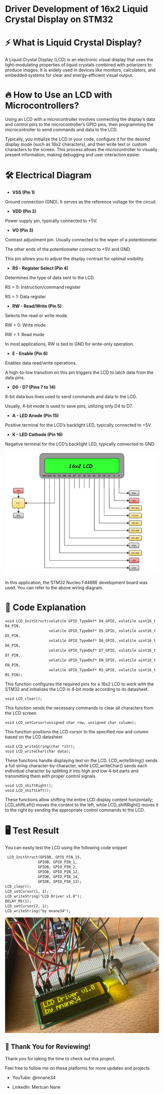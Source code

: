 # Driver Development of 16x2 Liquid Crystal Display on STM32 

# ⚡ What is Liquid Crystal Display?

A Liquid Crystal Display (LCD) is an electronic visual display that uses the light-modulating properties of liquid crystals combined with polarizers to produce images. It is widely used in devices like monitors, calculators, and embedded systems for clear and energy-efficient visual output.

# 🔥 How to Use an LCD with Microcontrollers?

Using an LCD with a microcontroller involves connecting the display’s data and control pins to the microcontroller’s GPIO pins, then programming the microcontroller to send commands and data to the LCD. 

Typically, you initialize the LCD in your code, configure it for the desired display mode (such as 16x2 characters), and then write text or custom characters to the screen. This process allows the microcontroller to visually present information, making debugging and user interaction easier.

# 🛠️ Electrical Diagram

- **VSS (Pin 1)**

Ground connection (GND). It serves as the reference voltage for the circuit.

- **VDD (Pin 2)** 

Power supply pin, typically connected to +5V.

- **VO (Pin 3)**

Contrast adjustment pin. Usually connected to the wiper of a potentiometer.

The other ends of the potentiometer connect to +5V and GND.

This pin allows you to adjust the display contrast for optimal visibility.

- **RS - Register Select (Pin 4)** 

Determines the type of data sent to the LCD.

RS = 0: Instruction/command register

RS = 1: Data register

- **RW - Read/Write (Pin 5)** 

Selects the read or write mode.

RW = 0: Write mode

RW = 1: Read mode

In most applications, RW is tied to GND for write-only operation.

- **E - Enable (Pin 6)** 

Enables data read/write operations.

A high-to-low transition on this pin triggers the LCD to latch data from the data pins.

- **D0 - D7 (Pins 7 to 14)** 

8-bit data bus lines used to send commands and data to the LCD.

Usually, 4-bit mode is used to save pins, utilizing only D4 to D7.

- **A - LED Anode (Pin 15)** 

Positive terminal for the LCD’s backlight LED, typically connected to +5V.

- **K - LED Cathode (Pin 16)** 

Negative terminal for the LCD’s backlight LED, typically connected to GND.

![Shematic](images/shematic.JPG)

In this application, the STM32 Nucleo F446RE development board was used. You can refer to the above wiring diagram.

# 🚀 Code Explanation

<pre><code class="language-c">void LCD_InitStruct(volatile GPIO_TypeDef* D4_GPIO, volatile uint16_t D4_PIN,
                    volatile GPIO_TypeDef* D5_GPIO, volatile uint16_t D5_PIN,
                    volatile GPIO_TypeDef* D6_GPIO, volatile uint16_t D6_PIN,
                    volatile GPIO_TypeDef* D7_GPIO, volatile uint16_t D7_PIN,
                    volatile GPIO_TypeDef* EN_GPIO, volatile uint16_t EN_PIN,
                    volatile GPIO_TypeDef* RS_GPIO, volatile uint16_t RS_PIN);
</code></pre>

This function configures the required pins for a 16x2 LCD to work with the STM32 and initializes the LCD in 4-bit mode according to its datasheet.

<pre><code class="language-c">void LCD_clear();
</code></pre>

This function sends the necessary commands to clear all characters from the LCD screen.

<pre><code class="language-c">void LCD_setCursor(unsigned char row, unsigned char column);
</code></pre>

This function positions the LCD cursor to the specified row and column based on the LCD datasheet

<pre><code class="language-c">void LCD_writeString(char *str);
void LCD_writeChar(char data);
</code></pre>

These functions handle displaying text on the LCD. LCD_writeString() sends a full string character-by-character, while LCD_writeChar() sends each individual character by splitting it into high and low 4-bit parts and transmitting them with proper control signals.

<pre><code class="language-c">void LCD_shiftRight();
void LCD_shiftLeft();
</code></pre>

These functions allow shifting the entire LCD display content horizontally; LCD_shiftLeft() moves the content to the left, while LCD_shiftRight() moves it to the right by sending the appropriate control commands to the LCD.

# 🖥️ Test Result

You can easily test the LCD using the following code snippet

<pre><code class="language-c"> LCD_InitStruct(GPIOB, GPIO_PIN_15,
               GPIOB, GPIO_PIN_1,
               GPIOB, GPIO_PIN_2,
               GPIOB, GPIO_PIN_12,
               GPIOB, GPIO_PIN_14,
               GPIOB, GPIO_PIN_13);
LCD_clear();
LCD_setCursor(1, 1);
LCD_writeString("LCD Driver v1.0");
DELAY_MS(1);
LCD_setCursor(2, 1);
LCD_writeString("by mnane34");
</code></pre>

![Shematic](images/test.JPG)

## 🎉 Thank You for Reviewing!

Thank you for taking the time to check out this project.

Feel free to follow me on these platforms for more updates and projects.

- YouTube: @mnane34

- LinkedIn: Mertcan Nane